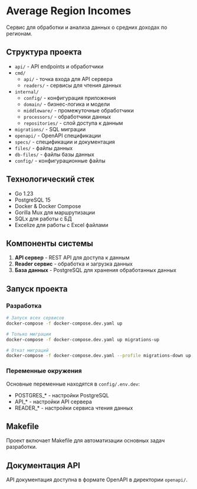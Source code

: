 # Average Region Incomes

Сервис для обработки и анализа данных о средних доходах по регионам.

## Структура проекта

- `api/` - API endpoints и обработчики
- `cmd/` 
  - `api/` - точка входа для API сервера
  - `readers/` - сервисы для чтения данных
- `internal/`
  - `config/` - конфигурация приложения
  - `domain/` - бизнес-логика и модели
  - `middleware/` - промежуточные обработчики
  - `processors/` - обработчики данных
  - `repositories/` - слой доступа к данным
- `migrations/` - SQL миграции
- `openapi/` - OpenAPI спецификации
- `specs/` - спецификации и документация
- `files/` - файлы данных
- `db-files/` - файлы базы данных
- `config/` - конфигурационные файлы

## Технологический стек

- Go 1.23
- PostgreSQL 15
- Docker & Docker Compose
- Gorilla Mux для маршрутизации
- SQLx для работы с БД
- Excelize для работы с Excel файлами

## Компоненты системы

1. **API сервер** - REST API для доступа к данным
2. **Reader сервис** - обработка и загрузка данных
3. **База данных** - PostgreSQL для хранения обработанных данных

## Запуск проекта

### Разработка

```bash
# Запуск всех сервисов
docker-compose -f docker-compose.dev.yaml up

# Только миграции
docker-compose -f docker-compose.dev.yaml up migrations-up

# Откат миграций
docker-compose -f docker-compose.dev.yaml --profile migrations-down up migrations-down
```

### Переменные окружения

Основные переменные находятся в `config/.env.dev`:
- POSTGRES_* - настройки PostgreSQL
- API_* - настройки API сервера
- READER_* - настройки сервиса чтения данных

## Makefile

Проект включает Makefile для автоматизации основных задач разработки.

## Документация API

API документация доступна в формате OpenAPI в директории `openapi/`.
